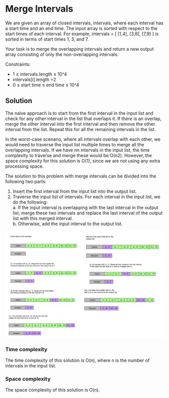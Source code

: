 # Merge Intervals

We are given an array of closed intervals, intervals, where each interval has a start time and an end time. The input array is sorted with respect to the start times of each interval. For example, intervals = [ [1,4], [3,6], [7,9] ] is sorted in terms of start times 1, 3, and 7.

Your task is to merge the overlapping intervals and return a new output array consisting of only the non-overlapping intervals.

Constraints:

- 1 ≤ intervals.length ≤ 10^4
- intervals[i].length =2
- 0 ≤ start time ≤ end time ≤ 10^4

## Solution

The naive approach is to start from the first interval in the input list and check for any other interval in the list that overlaps it. If there is an overlap, merge the other interval into the first interval and then remove the other interval from the list. Repeat this for all the remaining intervals in the list.

In the worst-case scenario, where all intervals overlap with each other, we would need to traverse the input list multiple times to merge all the overlapping intervals. If we have nn intervals in the input list, the time complexity to traverse and merge these would be O(n2). However, the space complexity for this solution is O(1), since we are not using any extra processing space.

The solution to this problem with merge intervals can be divided into the following two parts:

1. Insert the first interval from the input list into the output list.
2. Traverse the input list of intervals. For each interval in the input list, we do the following:  
   a. If the input interval is overlapping with the last interval in the output list, merge these two intervals and replace the last interval of the output list with this merged interval.  
   b. Otherwise, add the input interval to the output list.

![](../../../../../../img/12.35.00.png)

### Time complexity

The time complexity of this solution is O(n), where n is the number of intervals in the input list.

### Space complexity

The space complexity of this solution is O(n).